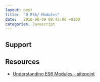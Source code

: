 ```yaml
---
layout: post
title:  "0 ES6/ Modules"
date:   2018-08-09 09:45:00 +0100
categories: Javascript
---
```


## Support


## Resources

- [Understanding ES6 Modules - sitepoint](https://www.sitepoint.com/understanding-es6-modules/)